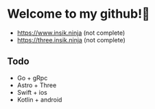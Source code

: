 # Welcome to my github!👋

- https://www.insik.ninja (not complete)
- https://three.insik.ninja (not complete)

## Todo
- Go + gRpc
- Astro + Three
- Swift + ios
- Kotlin + android
